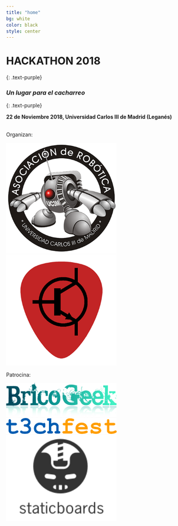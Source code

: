 ```yaml
---
title: "home"
bg: white
color: black
style: center
---
```


# HACKATHON 2018
{: .text-purple}

### *Un lugar para el cacharreo*
{: .text-purple}

**22 de Noviembre 2018, Universidad Carlos III de Madrid (Leganés)**

<br>
Organizan:

<a href="http://asrob.uc3m.es"><img src="img/logo_400x400.png" alt="logo asrob" width="300"></a>
<a href="http://uc3music.github.io/"><img src="img/pick.png" alt="logo uc3music" width="300"></a>

Patrocina:
<br>

<a href="http://tienda.bricogeek.com/"><img src="img/bricogeek-220.png" alt="logo bricogeek" width="300"></a><br>
<a href="http://t3chfest.uc3m.es/"><img src="img/t3chfest.svg" alt="logo t3chfest" width="300"></a>
<a href="http://staticboards.com/"><img src="img/staticboards.svg" alt="logo staticboards" width="300"></a>
